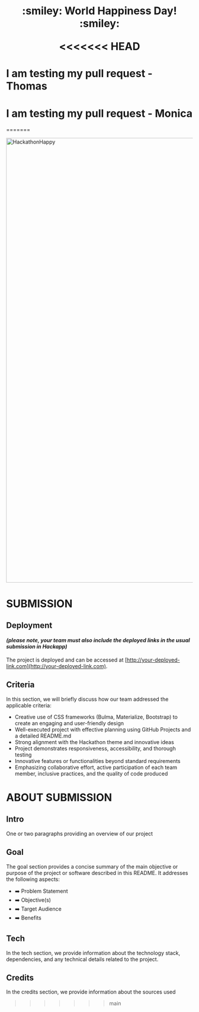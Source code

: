 <h1 align="center"><strong> :smiley: World Happiness Day! :smiley: </strong>

<<<<<<< HEAD
# I am testing my pull  request - Thomas
# I am testing my pull request - Monica 
=======
</h1>

<img src="https://res.cloudinary.com/djdefbnij/image/upload/v1709637871/March_hackathon_banner_krwvza.jpg" alt="HackathonHappy" width="1200"/>

# SUBMISSION

## Deployment

#### _(please note, your team must also include the deployed links in the usual submission in Hackapp)_

The project is deployed and can be accessed at [http://your-deployed-link.com](http://your-deployed-link.com).

## Criteria

In this section, we will briefly discuss how our team addressed the applicable criteria:

-   Creative use of CSS frameworks (Bulma, Materialize, Bootstrap) to create an engaging and user-friendly design
-   Well-executed project with effective planning using GitHub Projects and a detailed README.md
-   Strong alignment with the Hackathon theme and innovative ideas
-   Project demonstrates responsiveness, accessibility, and thorough testing
-   Innovative features or functionalities beyond standard requirements
-   Emphasizing collaborative effort, active participation of each team member, inclusive practices, and the quality of code produced

# ABOUT SUBMISSION

## Intro

One or two paragraphs providing an overview of our project

## Goal

The goal section provides a concise summary of the main objective or purpose of the project or software described in this README. It addresses the following aspects:

-   ➡️ Problem Statement
-   ➡️ Objective(s)
-   ➡️ Target Audience
-   ➡️ Benefits

## Tech

In the tech section, we provide information about the technology stack, dependencies, and any technical details related to the project.

## Credits

In the credits section, we provide information about the sources used
>>>>>>> main

